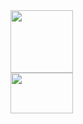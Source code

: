 

<div>
    <img src="https://img1.baidu.com/it/u=3313920855,1930030384&fm=253&fmt=auto&app=138&f=JPEG?w=474&h=474" height="100"/><br>
    <a href="https://musetransfer.com/s/nzln2lirr" align="left">
    <img src="https://cdn.pixabay.com/photo/2013/07/13/01/16/download-155424_1280.png" width="100" height="65">
    </a>
</div>
